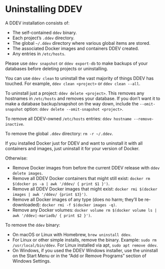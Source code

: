 # Uninstalling DDEV

A DDEV installation consists of:

* The self-contained `ddev` binary.
* Each project’s `.ddev` directory.
* The global `~/.ddev` directory where various global items are stored.
* The associated Docker images and containers DDEV created.
* Any entries in `/etc/hosts`.

Please use `ddev snapshot` or `ddev export-db` to make backups of your databases before deleting projects or uninstalling.

You can use `ddev clean` to uninstall the vast majority of things DDEV has touched. For example, `ddev clean <project>` or `ddev clean --all`.

To uninstall just a project: `ddev delete <project>`. This removes any hostnames in `/etc/hosts` and removes your database. If you don’t want it to make a database backup/snapshot on the way down, include the `--omit-snapshot` option: `ddev delete --omit-snapshot <project>`.

To remove all DDEV-owned `/etc/hosts` entries: `ddev hostname --remove-inactive`.

To remove the global `.ddev` directory: `rm -r ~/.ddev`.

If you installed Docker just for DDEV and want to uninstall it with all containers and images, just uninstall it for your version of Docker.

Otherwise:

* Remove Docker images from before the current DDEV release with `ddev delete images`.
* Remove all DDEV Docker containers that might still exist: `docker rm $(docker ps -a | awk '/ddev/ { print $1 }')`.
* Remove all DDEV Docker images that might exist: `docker rmi $(docker images | awk '/ddev/ {print $3}')`.
* Remove all Docker images of any type (does no harm; they’ll be re-downloaded): `docker rmi -f $(docker images -q)`.
* Remove any Docker volumes: `docker volume rm $(docker volume ls | awk '/ddev|-mariadb/ { print $2 }')`.

To remove the `ddev` binary:

* On macOS or Linux with Homebrew, `brew uninstall ddev`.
* For Linux or other simple installs, remove the binary. Example: `sudo rm /usr/local/bin/ddev`. For Linux installed via apt, `sudo apt remove ddev`.
* On Windows, if you used the DDEV Windows installer, use the uninstall on the Start Menu or in the “Add or Remove Programs” section of Windows Settings.
